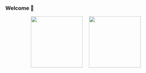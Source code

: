 ### Welcome 👋

<div align="center">
  <img src="https://github-readme-stats.vercel.app/api?username=guikarist&include_all_commits=true&disable_animations=true" height="162"/>
  &nbsp;&nbsp;&nbsp;
  <img src="https://github-readme-stats.vercel.app/api/top-langs?username=guikarist&locale=en&layout=compact&card_width=350" height="162"/>
</div>

<!--
**guikarist/guikarist** is a ✨ _special_ ✨ repository because its `README.md` (this file) appears on your GitHub profile.

Here are some ideas to get you started:

- 🔭 I’m currently working on ...
- 🌱 I’m currently learning ...
- 👯 I’m looking to collaborate on ...
- 🤔 I’m looking for help with ...
- 💬 Ask me about ...
- 📫 How to reach me: ...
- 😄 Pronouns: ...
- ⚡ Fun fact: ...
-->

